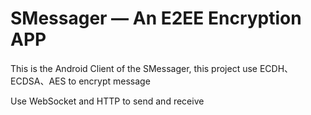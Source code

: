 # SMessager — An E2EE Encryption APP
This is the Android Client of the SMessager, this project use ECDH、ECDSA、AES to encrypt message

Use WebSocket and HTTP to send and receive